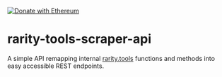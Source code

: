 [![Donate with Ethereum](https://en.cryptobadges.io/badge/small/0xf82d0ea7A2eDde6d30cAf8A1E6Fed09f726fD584)](https://en.cryptobadges.io/donate/0xf82d0ea7A2eDde6d30cAf8A1E6Fed09f726fD584)

# rarity-tools-scraper-api

A simple API remapping internal [rarity.tools](https://rarity.tools) functions and methods into easy accessible REST endpoints.